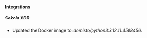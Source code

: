 
#### Integrations

##### Sekoia XDR

- Updated the Docker image to: *demisto/python3:3.12.11.4508456*.

